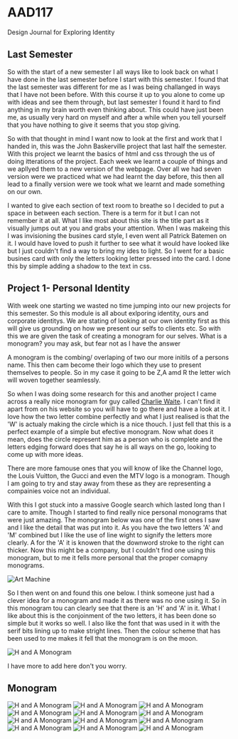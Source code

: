 AAD117
======

Design Journal for Exploring Identity


Last Semester
-------------

So with the start of a new semester I all ways like to look back on what I have done in the last semester before I start with this semester. I found that the last semester was different for me as I was being challanged in ways that I have not been before. With this course it up to you alone to come up with ideas and see them through, but last semester I found it hard to find anything in my brain worth even thinking about. This could have just been me, as usually very hard on myself and after a while when you tell yourself that you have nothing to give it seems that you stop giving. 

So with that thought in mind I want now to look at the first and work that I handed in, this was the John Baskerville project that last half the semester. With this project we learnt the basics of html and css through the us of doing itterations of the project. Each week we learnt a couple of things and we apllyed them to a new version of the webpage. Over all we had seven version were we practiced what we had learnt the day before, this then all lead to a finally version were we took what we learnt and made something on our own.

I wanted to give each section of text room to breathe so I decided to put a space in between each section. There is a term for it but I can not remember it at all. What I like most about this site is the title part as it visually jumps out at you and grabs your attention. When I was makeing this I was invisioning the busines card style, I even went all Patrick Batemen on it. I would have loved to push it further to see what it would have looked like but I just couldn't find a way to bring my ides to light. So I went for a basic busines card with only the letters looking letter pressed into the card. I done this by simple adding a shadow to the text in css. 

Project 1- Personal Identity 
------

With week one starting we wasted no time jumping into our new projects for this semester. So this module is all about exlporing identity, ours and corporate identitys. We are stating of looking at our own identity first as this will give us grounding on how we present our selfs to clients etc. So with this we are given the task of creating a monogram for our selves. What is a monogram? you may ask, but fear not as I have the answer

A monogram is the combing/ overlaping of two our more initils of a persons name. This then cam become their logo which they use to present themselves to people. So in my case it going to be Z,A amd R the letter wich will woven together seamlessly.

So when I was doing some research for this and another project I came across a really nice monogram for guy called [Charlie Waite](http://www.charliewaite.com/home). I can't find it apart from on his website so you will have to go there and have a look at it. I love how the two letter combine perfectly and what I just realised is that the 'W' is actualy making the circle which is a nice thouch. I just fell that this is a perfect example of a simple but efective monogram. Now what does it mean, does the circle represent him as a person who is complete and the letters edging forward does that say he is all ways on the go, looking to come up with more ideas.

There are more famouse ones that you will know of like the Channel logo, the Louis Vuitton, the Gucci and even the MTV logo is a monogram. Though I am going to try and stay away from these as they are representing a compainies voice not an individual.

With this I got stuck into a massive Google search which lasted long than I care to amite. Though I started to find really nice personal monograms that were just amazing. The monogram below was one of the first ones I saw and I like the detail that was put into it. As you have the two letters 'A' and 'M' combined but I like the use of line wight to signify the letters more clearly. A for the 'A' it is knowen that the downword stroke to the right can thicker. Now this might be a company, but I couldn't find one using this monogram, but to me it fells more personal that the proper comapny monograms.

![Art Machine](http://turbo.designwoop.com/uploads/2011/10/Art-Machine.png)

So I then went on and found this one below. I think someone just had a clever idea for a monogram and made it as there was no one using it. So in this monogram tou can clearly see that there is an 'H' and 'A' in it. What I like about this is the conjoinment of the two letters, it has been done so simple but it works so well. I also like the font that was used in it with the serif bits lining up to make stright lines. Then the colour scheme that has been used to me makes it fell that the monogram is on the moon.

![H and A Monogram](http://turbo.designwoop.com/uploads/2011/10/h-a-monogram.png)

I have more to add here don't you worry.

Monogram
--------

![H and A Monogram](img/second_sketchs.png)
![H and A Monogram](img/third_sketchs.png)
![H and A Monogram](img/logo-try-1.png)
![H and A Monogram](img/logo-try-2.png)
![H and A Monogram](img/versions.png)
![H and A Monogram](img/alphabet.png)
![H and A Monogram](img/first_wordm.png)
![H and A Monogram](img/second_wordm.png)
![H and A Monogram](img/wordmark_s.png)
![H and A Monogram](img/different_z.png)
![H and A Monogram](img/wordmark_s2.png)
![H and A Monogram](img/wordmark_finial_s.png)
